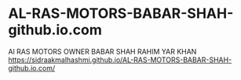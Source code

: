 # AL-RAS-MOTORS-BABAR-SHAH-github.io.com
Al RAS MOTORS OWNER BABAR SHAH RAHIM YAR KHAN
 https://sidraakmalhashmi.github.io/AL-RAS-MOTORS-BABAR-SHAH-github.io.com/
